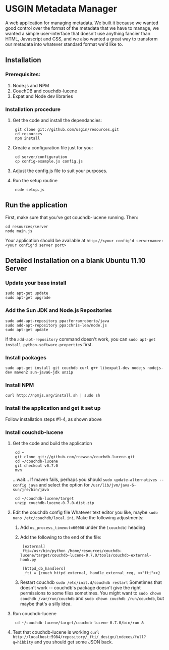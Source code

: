 # USGIN Metadata Manager

A web application for managing metadata. We built it because we wanted good control over the format of the metadata
that we have to manage, we wanted a simple user-interface that doesn't use anything fancier than HTML, Javascript and
CSS, and we also wanted a great way to transform our metadata into whatever standard format we'd like to.

## Installation
### Prerequisites:
1. Node.js and NPM
2. CouchDB and couchdb-lucene
3. Expat and Node dev libraries

### Installation procedure
1. Get the code and install the dependancies:

	    git clone git://github.com/usgin/resources.git
	    cd resources
	    npm install

2. Create a configuration file just for you:

	    cd server/configuration
	    cp config-example.js config.js
	
3. Adjust the config.js file to suit your purposes.
4. Run the setup routine

	    node setup.js
	
## Run the application
First, make sure that you've got couchdb-lucene running. Then:

	cd resources/server
	node main.js
	
Your application should be available at `http://<your config'd servername>:<your config'd server port>`

## Detailed Installation on a blank Ubuntu 11.10 Server
### Update your base install

	sudo apt-get update
	sudo apt-get upgrade
	
### Add the Sun JDK and Node.js Repositories

	sudo add-apt-repository ppa:ferramroberto/java
	sudo add-apt-repository ppa:chris-lea/node.js
	sudo apt-get update
	
If the `add-apt-repository` command doesn't work, you can `sudo apt-get install python-software-properties` first.

### Install packages

	sudo apt-get install git couchdb curl g++ libexpat1-dev nodejs nodejs-dev maven2 sun-java6-jdk unzip
	
### Install NPM

	curl http://npmjs.org/install.sh | sudo sh
	
### Install the application and get it set up
Follow installation steps #1-4, as shown above
	
### Install couchdb-lucene

1. Get the code and build the application

		cd ~
		git clone git://github.com/rnewson/couchdb-lucene.git
		cd ~/couchdb-lucene
		git checkout v0.7.0
		mvn
	
	...wait...
	If maven fails, perhaps you should `sudo update-alternatives --config java` and select the option for `/usr/lib/jvm/java-6-sun/jre/bin/java`

		cd ~/couchdb-lucene/target
		unzip couchdb-lucene-0.7.0-dist.zip
	
2. Edit the couchdb config file
	Whatever text editor you like, maybe `sudo nano /etc/couchdb/local.ini`. Make the following adjustments:
	1. Add `os_process_timeout=60000` under the `[couchdb]` heading
	2. Add the following to the end of the file:

			[external]
			fti=/usr/bin/python /home/resources/couchdb-lucene/target/couchdb-lucene-0.7.0/tools/couchdb-external-hook.py

			[httpd_db_handlers]
			_fti = {couch_httpd_external, handle_external_req, <<"fti">>}
		
	3. Restart couchdb `sudo /etc/init.d/couchdb restart`
		Sometimes that doesn't work -- couchdb's package doesn't give the right permissions to some files sometimes.
		You might want to `sudo chown couchdb /var/run/couchdb` and `sudo chown couchdb /run/couchdb`, but maybe that's a silly idea.

3. Run couchdb-lucene

		cd ~/couchdb-lucene/target/couchdb-lucene-0.7.0/bin/run &
	
4. Test that couchdb-lucene is working
`curl http://localhost:5984/repository/_fti/_design/indexes/full?q=hibbity` and you should get some JSON back.


